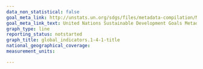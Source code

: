 ```yaml
---
data_non_statistical: false
goal_meta_link: http://unstats.un.org/sdgs/files/metadata-compilation/Metadata-Goal-1.pdf
goal_meta_link_text: United Nations Sustainable Development Goals Metadata (pdf 894kB)
graph_type: line
reporting_status: notstarted
graph_title: global_indicators.1-4-1-title
national_geographical_coverage: 
measurement_units: 

---
```

